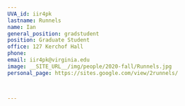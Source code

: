 ```yaml
---
UVA_id: iir4pk
lastname: Runnels
name: Ian
general_position: gradstudent
position: Graduate Student
office: 127 Kerchof Hall
phone: 
email: iir4pk@virginia.edu
image: __SITE_URL__/img/people/2020-fall/Runnels.jpg
personal_page: https://sites.google.com/view/2runnels/



---
```

